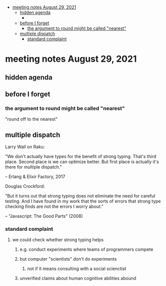 - [meeting notes August 29, 2021](#orgd00b397)
  - [hidden agenda](#org33e5332)
    - [](#orgc4065f5)
  - [before I forget](#orgb509508)
    - [the argument to round might be called "nearest"](#org523c315)
  - [multiple dispatch](#orgafe6675)
    - [standard complaint](#org30f42fd)


<a id="orgd00b397"></a>

# meeting notes August 29, 2021


<a id="org33e5332"></a>

## hidden agenda


<a id="orgc4065f5"></a>

### 


<a id="orgb509508"></a>

## before I forget


<a id="org523c315"></a>

### the argument to round might be called "nearest"

"round off to the nearest"


<a id="orgafe6675"></a>

## multiple dispatch

Larry Wall on Raku:

"We don't actually have types for the benefit of strong typing. That's third place. Second place is we can optimize better. But first place is actually it's there for multiple dispatch."

&#x2013; Erlang & Elixir Factory, 2017

Douglas Crockford:

"But it turns out that strong typing does not eliminate the need for careful testing. And I have found in my work that the sorts of errors that strong type checking finds are not the errors I worry about."

&#x2013; "Javascript: The Good Parts" (2008)


<a id="org30f42fd"></a>

### standard complaint

1.  we could check whether strong typing helps

    1.  e.g. conduct experiments where teams of programmers compete
    
    2.  but computer "scientists" don't do experiments
    
        1.  not if it means consulting with a social scienctist
    
    3.  unverified claims about human cognitive abilities abound
